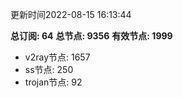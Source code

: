 更新时间2022-08-15 16:13:44

**总订阅: 64**
**总节点: 9356**
**有效节点: 1999**
- v2ray节点: 1657
- ss节点: 250
- trojan节点: 92

